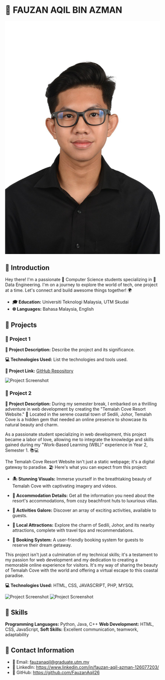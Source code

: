 # 🚀 FAUZAN AQIL BIN AZMAN 

![Profile Picture](FauzanAqil.jpg)

## 👋 Introduction

Hey there! I'm a passionate 💼 Computer Science students specializing in 🌟 Data Engineering. I'm on a journey to explore the world of tech, one project at a time. Let's connect and build awesome things together! 🌍


- **🎓 Education:** Universiti Teknologi Malaysia, UTM Skudai 
- **🌐 Languages:** Bahasa Malaysia, English

## 💼 Projects

### 🚀 Project 1

**📄 Project Description:** Describe the project and its significance.

**💻 Technologies Used:** List the technologies and tools used.

**📁 Project Link:** [GitHub Repository](project_1_repository_link)

![Project Screenshot](project_1_screenshot.png)



### 🚀 Project 2

**📄 Project Description:** 
During my semester break, I embarked on a thrilling adventure in web development by creating the "Temalah Cove Resort Website." 🌴 Located in the serene coastal town of Sedili, Johor, Temalah Cove is a hidden gem that needed an online presence to showcase its natural beauty and charm.

As a passionate student specializing in web development, this project became a labor of love, allowing me to integrate the knowledge and skills gained during my "Work-Based Learning (WBL)" experience in Year 2, Semester 1. 📚💻

The Temalah Cove Resort Website isn't just a static webpage; it's a digital gateway to paradise. 🏖️ Here's what you can expect from this project:

- **🏝️ Stunning Visuals:** Immerse yourself in the breathtaking beauty of Temalah Cove with captivating imagery and videos.

- **🏨 Accommodation Details:** Get all the information you need about the resort's accommodations, from cozy beachfront huts to luxurious villas.

- **🌊 Activities Galore:** Discover an array of exciting activities, available to guests.

- **🌅 Local Attractions:** Explore the charm of Sedili, Johor, and its nearby attractions, complete with travel tips and recommendations.

- **📅 Booking System:** A user-friendly booking system for guests to reserve their dream getaway.

This project isn't just a culmination of my technical skills; it's a testament to my passion for web development and my dedication to creating a memorable online experience for visitors. It's my way of sharing the beauty of Temalah Cove with the world and offering a virtual escape to this coastal paradise.

**💻 Technologies Used:** HTML, CSS, JAVASCRIPT, PHP, MYSQL 


![Project Screenshot](project_2_screenshot.png)
![Project Screenshot](project_2_screenshot.png)

## 🚀 Skills

**Programming Languages:** Python, Java, C++
**Web Development:** HTML, CSS, JavaScript,
**Soft Skills:** Excellent communication, teamwork, adaptability

## 📧 Contact Information

- 📩 Email: fauzanaqil@graduate.utm.my 
- 🔗 LinkedIn: https://www.linkedin.com/in/fauzan-aqil-azman-126077203/
- 🔗 GitHub: https://github.com/FauzanAqil26

